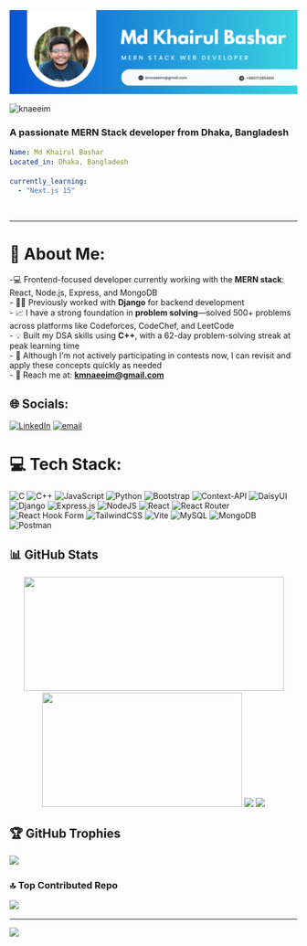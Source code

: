 ![Header](https://raw.githubusercontent.com/knaeeim/knaeeim/main/Md%20Khairul%20Bashar%20github%20banner.png)

<p align="left"> <img src="https://komarev.com/ghpvc/?username=knaeeim&label=Profile%20views&color=0e75b6&style=flat" alt="knaeeim" /> </p>

### A passionate MERN Stack developer from Dhaka, Bangladesh

```yaml
Name: Md Khairul Bashar
Located_in: Dhaka, Bangladesh
  
currently_learning: 
  - "Next.js 15"
```

<br clear="right"/>

---

# 💫 About Me:
-💻 Frontend-focused developer currently working with the **MERN stack**: React, Node.js, Express, and MongoDB  <br>- 🧑‍💼 Previously worked with **Django** for backend development  <br>- 📈 I have a strong foundation in **problem solving**—solved 500+ problems across platforms like Codeforces, CodeChef, and LeetCode  <br>- 💡 Built my DSA skills using **C++**, with a 62-day problem-solving streak at peak learning time  <br>- 🔁 Although I’m not actively participating in contests now, I can revisit and apply these concepts quickly as needed  <br>- 📧 Reach me at: **kmnaeeim@gmail.com**<br>


## 🌐 Socials:
[![LinkedIn](https://img.shields.io/badge/LinkedIn-%230077B5.svg?logo=linkedin&logoColor=white)](https://linkedin.com/in/khairulnaeeim) [![email](https://img.shields.io/badge/Email-D14836?logo=gmail&logoColor=white)](mailto:kmnaeeim@gmail.com) 

# 💻 Tech Stack:
![C](https://img.shields.io/badge/c-%2300599C.svg?style=for-the-badge&logo=c&logoColor=white) ![C++](https://img.shields.io/badge/c++-%2300599C.svg?style=for-the-badge&logo=c%2B%2B&logoColor=white) ![JavaScript](https://img.shields.io/badge/javascript-%23323330.svg?style=for-the-badge&logo=javascript&logoColor=%23F7DF1E) ![Python](https://img.shields.io/badge/python-3670A0?style=for-the-badge&logo=python&logoColor=ffdd54) ![Bootstrap](https://img.shields.io/badge/bootstrap-%238511FA.svg?style=for-the-badge&logo=bootstrap&logoColor=white) ![Context-API](https://img.shields.io/badge/Context--Api-000000?style=for-the-badge&logo=react) ![DaisyUI](https://img.shields.io/badge/daisyui-5A0EF8?style=for-the-badge&logo=daisyui&logoColor=white) ![Django](https://img.shields.io/badge/django-%23092E20.svg?style=for-the-badge&logo=django&logoColor=white) ![Express.js](https://img.shields.io/badge/express.js-%23404d59.svg?style=for-the-badge&logo=express&logoColor=%2361DAFB) ![NodeJS](https://img.shields.io/badge/node.js-6DA55F?style=for-the-badge&logo=node.js&logoColor=white) ![React](https://img.shields.io/badge/react-%2320232a.svg?style=for-the-badge&logo=react&logoColor=%2361DAFB) ![React Router](https://img.shields.io/badge/React_Router-CA4245?style=for-the-badge&logo=react-router&logoColor=white) ![React Hook Form](https://img.shields.io/badge/React%20Hook%20Form-%23EC5990.svg?style=for-the-badge&logo=reacthookform&logoColor=white) ![TailwindCSS](https://img.shields.io/badge/tailwindcss-%2338B2AC.svg?style=for-the-badge&logo=tailwind-css&logoColor=white) ![Vite](https://img.shields.io/badge/vite-%23646CFF.svg?style=for-the-badge&logo=vite&logoColor=white) ![MySQL](https://img.shields.io/badge/mysql-4479A1.svg?style=for-the-badge&logo=mysql&logoColor=white) ![MongoDB](https://img.shields.io/badge/MongoDB-%234ea94b.svg?style=for-the-badge&logo=mongodb&logoColor=white) ![Postman](https://img.shields.io/badge/Postman-FF6C37?style=for-the-badge&logo=postman&logoColor=white)

## 📊 GitHub Stats

<div align="center">

<!-- Main stats row -->
<img height="200" width="455" src="https://github-readme-stats.vercel.app/api?username=knaeeim&show_icons=true&theme=react&hide_border=true&bg_color=0D1117&title_color=58A6FF&icon_color=1F6FEB&text_color=C9D1D9&border_radius=10" />
<img height="200" width="350" src="https://github-readme-stats.vercel.app/api/top-langs/?username=knaeeim&layout=compact&theme=react&hide_border=true&bg_color=0D1117&title_color=58A6FF&text_color=C9D1D9&border_radius=10&langs_count=8" />

<!-- Streak stats -->
<img src="https://streak-stats.demolab.com/?user=knaeeim&theme=react&hide_border=true&background=0D1117&stroke=58A6FF&ring=1F6FEB&fire=FF6B6B&currStreakLabel=C9D1D9&sideNums=C9D1D9&currStreakNum=58A6FF&dates=C9D1D9&sideLabels=C9D1D9&border_radius=10" />

<!-- Activity Graph -->
<img src="https://github-readme-activity-graph.vercel.app/graph?username=knaeeim&custom_title=My%20Contribution%20Graph&bg_color=0D1117&color=58A6FF&line=1F6FEB&point=FF6B6B&area=true&hide_border=true&border_radius=10" />

</div>



## 🏆 GitHub Trophies
![](https://github-profile-trophy.vercel.app/?username=knaeeim&theme=radical&no-frame=true&no-bg=false&margin-w=4)

### 🔝 Top Contributed Repo
![](https://github-contributor-stats.vercel.app/api?username=knaeeim&limit=5&theme=dark&combine_all_yearly_contributions=true)

---
[![](https://visitcount.itsvg.in/api?id=knaeeim&icon=0&color=0)](https://visitcount.itsvg.in)

<!-- Proudly created with GPRM ( https://gprm.itsvg.in ) -->
